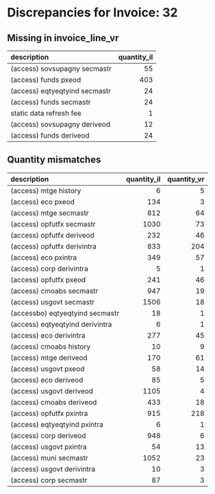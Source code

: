 # Discrepancies for Invoice: 32

## Missing in invoice_line_vr

| description                   |   quantity_il |
|:------------------------------|--------------:|
| (access) sovsupagny secmastr  |            55 |
| (access) funds pxeod          |           403 |
| (access) eqtyeqtyind secmastr |            24 |
| (access) funds secmastr       |            24 |
| static data refresh fee       |             1 |
| (access) sovsupagny deriveod  |            12 |
| (access) funds deriveod       |            24 |

## Quantity mismatches

| description                     |   quantity_il |   quantity_vr |
|:--------------------------------|--------------:|--------------:|
| (access) mtge history           |             6 |             5 |
| (access) eco pxeod              |           134 |             3 |
| (access) mtge secmastr          |           812 |            64 |
| (access) opfutfx secmastr       |          1030 |            73 |
| (access) opfutfx deriveod       |           232 |            46 |
| (access) opfutfx derivintra     |           833 |           204 |
| (access) eco pxintra            |           349 |            57 |
| (access) corp derivintra        |             5 |             1 |
| (access) opfutfx pxeod          |           241 |            46 |
| (access) cmoabs secmastr        |           947 |            19 |
| (access) usgovt secmastr        |          1506 |            18 |
| (accessbo) eqtyeqtyind secmastr |            18 |             1 |
| (access) eqtyeqtyind derivintra |             6 |             1 |
| (access) eco derivintra         |           277 |            45 |
| (access) cmoabs history         |            10 |             9 |
| (access) mtge deriveod          |           170 |            61 |
| (access) usgovt pxeod           |            58 |            14 |
| (access) eco deriveod           |            85 |             5 |
| (access) usgovt deriveod        |          1105 |             4 |
| (access) cmoabs deriveod        |           433 |            18 |
| (access) opfutfx pxintra        |           915 |           218 |
| (access) eqtyeqtyind pxintra    |             6 |             1 |
| (access) corp deriveod          |           948 |             6 |
| (access) usgovt pxintra         |            54 |            13 |
| (access) muni secmastr          |          1052 |            23 |
| (access) usgovt derivintra      |            10 |             3 |
| (access) corp secmastr          |            87 |             3 |
